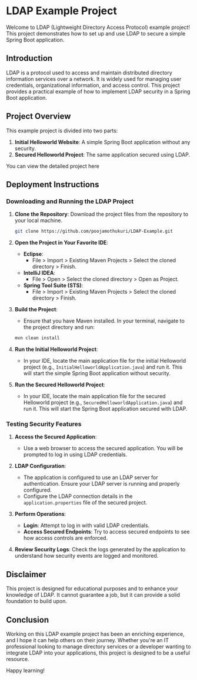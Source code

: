 # LDAP Example Project

Welcome to LDAP (Lightweight Directory Access Protocol) example project! This project demonstrates how to set up and use LDAP to secure a simple Spring Boot application. 

## Introduction

LDAP is a protocol used to access and maintain distributed directory information services over a network. It is widely used for managing user credentials, organizational information, and access control. This project provides a practical example of how to implement LDAP security in a Spring Boot application.

## Project Overview

This example project is divided into two parts:
1. **Initial Helloworld Website**: A simple Spring Boot application without any security.
2. **Secured Helloworld Project**: The same application secured using LDAP.

You can view the detailed project here

## Deployment Instructions

### Downloading and Running the LDAP Project

1. **Clone the Repository**: Download the project files from the repository to your local machine.
    ```bash
    git clone https://github.com/poojamothukuri/LDAP-Example.git
    ```

2. **Open the Project in Your Favorite IDE**:
    - **Eclipse**: 
        - File > Import > Existing Maven Projects > Select the cloned directory > Finish.
    - **IntelliJ IDEA**: 
        - File > Open > Select the cloned directory > Open as Project.
    - **Spring Tool Suite (STS)**: 
        - File > Import > Existing Maven Projects > Select the cloned directory > Finish.

3. **Build the Project**:
    - Ensure that you have Maven installed. In your terminal, navigate to the project directory and run:
    ```bash
    mvn clean install
    ```

4. **Run the Initial Helloworld Project**:
    - In your IDE, locate the main application file for the initial Helloworld project (e.g., `InitialHelloworldApplication.java`) and run it. This will start the simple Spring Boot application without security.

5. **Run the Secured Helloworld Project**:
    - In your IDE, locate the main application file for the secured Helloworld project (e.g., `SecuredHelloworldApplication.java`) and run it. This will start the Spring Boot application secured with LDAP.

### Testing Security Features

1. **Access the Secured Application**: 
    - Use a web browser to access the secured application. You will be prompted to log in using LDAP credentials.

2. **LDAP Configuration**:
    - The application is configured to use an LDAP server for authentication. Ensure your LDAP server is running and properly configured.
    - Configure the LDAP connection details in the `application.properties` file of the secured project.

3. **Perform Operations**:
    - **Login**: Attempt to log in with valid LDAP credentials.
    - **Access Secured Endpoints**: Try to access secured endpoints to see how access controls are enforced.

4. **Review Security Logs**: Check the logs generated by the application to understand how security events are logged and monitored.

## Disclaimer

This project is designed for educational purposes and to enhance your knowledge of LDAP. It cannot guarantee a job, but it can provide a solid foundation to build upon.

## Conclusion

Working on this LDAP example project has been an enriching experience, and I hope it can help others on their journey. Whether you're an IT professional looking to manage directory services or a developer wanting to integrate LDAP into your applications, this project is designed to be a useful resource.

Happy learning!
